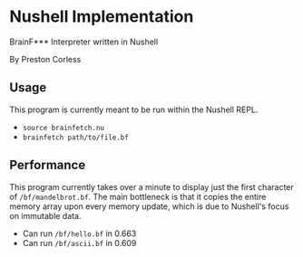 
# Nushell Implementation

BrainF*** Interpreter written in Nushell

By Preston Corless

## Usage

This program is currently meant to be run within the Nushell REPL.

- `source brainfetch.nu`
- `brainfetch path/to/file.bf`

## Performance

This program currently takes over a minute to display just the first character of `/bf/mandelbrot.bf`. The main bottleneck is that it copies the entire memory array upon every memory update, which is due to Nushell's focus on immutable data.

- Can run `/bf/hello.bf` in 0.663
- Can run `/bf/ascii.bf` in 0.609


